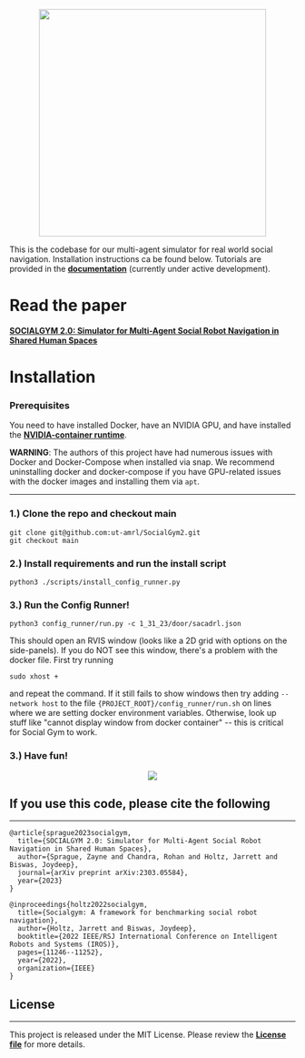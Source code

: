  <!-- <h1 style="text-align: center;"> SocialGym 2 </h1> -->

<p align="center">
  <img src="https://drive.google.com/uc?id=1F1hEwQiFuwT7OGwYrJ6t8O9NqrlNk4RH" width="400" />
</p>

This is the codebase for our multi-agent simulator for real world social navigation. Installation instructions ca be found below. Tutorials are provided in the [**documentation**](https://amrl.cs.utexas.edu/SocialGym2/index.html) (currently under active development).

<!-- 
<p align="center">
  <img src="https://obj.umiacs.umd.edu/badue-accepted/sim_demo.gif" width="400" />
</p> -->
# Read the paper 
 [**SOCIALGYM 2.0: Simulator for Multi-Agent Social Robot Navigation in Shared Human Spaces**](https://arxiv.org/pdf/2303.05584.pdf)

# Installation

### Prerequisites

You need to have installed Docker, have an NVIDIA GPU, and have installed the [**NVIDIA-container runtime**](https://docs.nvidia.com/datacenter/cloud-native/container-toolkit/install-guide.html#docker).

**WARNING**: The authors of this project have had numerous issues with Docker and Docker-Compose when installed via snap.  We recommend uninstalling docker and docker-compose if you have GPU-related issues with the docker images and installing them via `apt`.

---

### 1.) Clone the repo and checkout main

```shell
git clone git@github.com:ut-amrl/SocialGym2.git
git checkout main
```

### 2.) Install requirements and run the install script

```shell
python3 ./scripts/install_config_runner.py
```

### 3.) Run the Config Runner!

```shell
python3 config_runner/run.py -c 1_31_23/door/sacadrl.json
```

This should open an RVIS window (looks like a 2D grid with options on the side-panels). If you do NOT see this window, there's a problem with the docker file. First try running
```shell
sudo xhost +
```
and repeat the command.  If it still fails to show windows then try adding `--network host`
to the file `{PROJECT_ROOT}/config_runner/run.sh` on lines where we are setting docker environment variables. Otherwise, look up stuff like "cannot display window from docker container" -- this is critical for Social Gym to work.

### 3.) Have fun!
<p align="center">
  <img src="https://drive.google.com/uc?id=1-mdW21SIJiF4LUlxGxQClDlZhd5iHUDP" />
</p>

## If you use this code, please cite the following
---

```
@article{sprague2023socialgym,
  title={SOCIALGYM 2.0: Simulator for Multi-Agent Social Robot Navigation in Shared Human Spaces},
  author={Sprague, Zayne and Chandra, Rohan and Holtz, Jarrett and Biswas, Joydeep},
  journal={arXiv preprint arXiv:2303.05584},
  year={2023}
}
```

```
@inproceedings{holtz2022socialgym,
  title={Socialgym: A framework for benchmarking social robot navigation},
  author={Holtz, Jarrett and Biswas, Joydeep},
  booktitle={2022 IEEE/RSJ International Conference on Intelligent Robots and Systems (IROS)},
  pages={11246--11252},
  year={2022},
  organization={IEEE}
}
```

<!-- ```
@software{SocialGym2,
author = {Sprague, Zayne and Chandra, Rohan and Holtz, Jarrett and Biswas, Joydeep},
title = {{SocialGym2.0: Simulator for Multi-Agent Social Robot Navigation in Shared Human Spaces}},
url = {https://github.com/ut-amrl/social_gym},
version = {2.0},
doi = {10.1109/IROS47612.2022.9982021}
}
``` -->

## License
---
This project is released under the MIT License. Please review the [**License file**](LICENSE) for more details.
